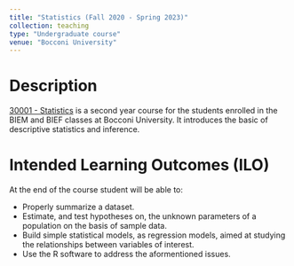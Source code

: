 ```yaml
---
title: "Statistics (Fall 2020 - Spring 2023)"
collection: teaching
type: "Undergraduate course"
venue: "Bocconi University"
---
```


Description
======
[30001 - Statistics](https://didattica.unibocconi.eu/ts/tsn_anteprima.php?cod_ins=30001&anno=2023&ric_cdl=TR07&IdPag=6625) is a second year course for the students enrolled in the BIEM and BIEF classes at Bocconi University. It introduces the basic of descriptive statistics and inference.

Intended Learning Outcomes (ILO)
======
At the end of the course student will be able to:
- Properly summarize a dataset.
- Estimate, and test hypotheses on, the unknown parameters of a population on the basis of sample data.
- Build simple statistical models, as regression models, aimed at studying the relationships  between variables of interest.
- Use the R software to address the aformentioned issues.
  
